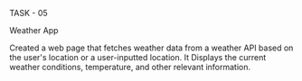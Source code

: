 TASK - 05


Weather App


Created a web page that fetches weather data from a weather API based on the user's location or a user-inputted location. It Displays the current weather conditions, temperature, and other relevant information.
